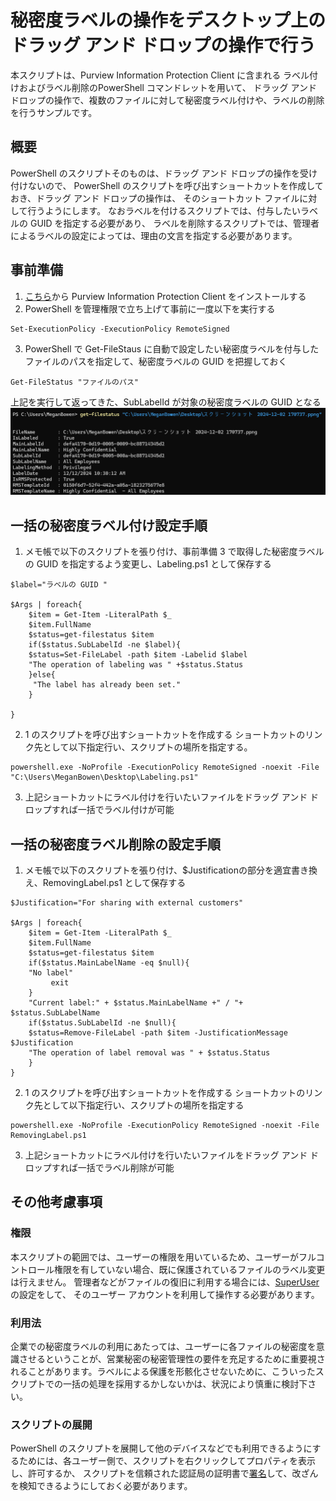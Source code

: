 # 秘密度ラベルの操作をデスクトップ上のドラッグ アンド ドロップの操作で行う
本スクリプトは、Purview Information Protection Client に含まれる
ラベル付けおよびラベル削除のPowerShell コマンドレットを用いて、
ドラッグ アンド ドロップの操作で、複数のファイルに対して秘密度ラベル付けや、ラベルの削除を行うサンプルです。
## 概要
PowerShell のスクリプトそのものは、ドラッグ アンド ドロップの操作を受け付けないので、
PowerShell のスクリプトを呼び出すショートカットを作成しておき、ドラッグ アンド ドロップの操作は、
そのショートカット ファイルに対して行うようにします。
なおラベルを付けるスクリプトでは、付与したいラベルの GUID を指定する必要があり、
ラベルを削除するスクリプトでは、管理者によるラベルの設定によっては、理由の文言を指定する必要があります。

## 事前準備
1. [こちら](https://aka.ms/aipclient)から Purview Information Protection Client をインストールする
2. PowerShell を管理権限で立ち上げて事前に一度以下を実行する
```
Set-ExecutionPolicy -ExecutionPolicy RemoteSigned
```
3. PowerShell で Get-FileStaus に自動で設定したい秘密度ラベルを付与したファイルのパスを指定して、秘密度ラベルの GUID を把握しておく
```
Get-FileStatus "ファイルのパス"
```
上記を実行して返ってきた、SubLabelId が対象の秘密度ラベルの GUID となる
<img src="https://github.com/YoshihiroIchinose/E5Comp/blob/main/img/LabelStatus.png">
## 一括の秘密度ラベル付け設定手順
1. メモ帳で以下のスクリプトを張り付け、事前準備 3 で取得した秘密度ラベルの GUID を指定するよう変更し、Labeling.ps1 として保存する
```
$label="ラベルの GUID "

$Args | foreach{
    $item = Get-Item -LiteralPath $_
    $item.FullName
    $status=get-filestatus $item
    if($status.SubLabelId -ne $label){
	$status=Set-FileLabel -path $item -Labelid $label
	"The operation of labeling was " +$status.Status
    }else{
     "The label has already been set."
    }
    
}
```
2. 1 のスクリプトを呼び出すショートカットを作成する
ショートカットのリンク先として以下指定行い、スクリプトの場所を指定する。
```
powershell.exe -NoProfile -ExecutionPolicy RemoteSigned -noexit -File "C:\Users\MeganBowen\Desktop\Labeling.ps1"
```
3. 上記ショートカットにラベル付けを行いたいファイルをドラッグ アンド ドロップすれば一括でラベル付けが可能

## 一括の秘密度ラベル削除の設定手順
1. メモ帳で以下のスクリプトを張り付け、$Justificationの部分を適宜書き換え、RemovingLabel.ps1 として保存する
```
$Justification="For sharing with external customers"

$Args | foreach{
    $item = Get-Item -LiteralPath $_
    $item.FullName
    $status=get-filestatus $item
    if($status.MainLabelName -eq $null){
	"No label"
         exit
	}
    "Current label:" + $status.MainLabelName +" / "+ $status.SubLabelName
    if($status.SubLabelId -ne $null){
	$status=Remove-FileLabel -path $item -JustificationMessage $Justification
	"The operation of label removal was " + $status.Status
    }
}
```
2. 1 のスクリプトを呼び出すショートカットを作成する
ショートカットのリンク先として以下指定行い、スクリプトの場所を指定する
```
powershell.exe -NoProfile -ExecutionPolicy RemoteSigned -noexit -File RemovingLabel.ps1
```
3. 上記ショートカットにラベル付けを行いたいファイルをドラッグ アンド ドロップすれば一括でラベル削除が可能

## その他考慮事項
### 権限
本スクリプトの範囲では、ユーザーの権限を用いているため、ユーザーがフルコントロール権限を有していない場合、既に保護されているファイルのラベル変更は行えません。
管理者などがファイルの復旧に利用する場合には、[SuperUser](https://learn.microsoft.com/ja-jp/azure/information-protection/configure-super-users) の設定をして、
そのユーザー アカウントを利用して操作する必要があります。   
### 利用法
企業での秘密度ラベルの利用にあたっては、ユーザーに各ファイルの秘密度を意識させるということが、営業秘密の秘密管理性の要件を充足するために重要視されることがあります。ラベルによる保護を形骸化させないために、こういったスクリプトでの一括の処理を採用するかしないかは、状況により慎重に検討下さい。
### スクリプトの展開
PowerShell のスクリプトを展開して他のデバイスなどでも利用できるようにするためには、各ユーザー側で、スクリプトを右クリックしてプロパティを表示し、許可するか、
スクリプトを信頼された認証局の証明書で[署名](https://learn.microsoft.com/ja-jp/powershell/module/microsoft.powershell.core/about/about_signing?view=powershell-7.4)して、改ざんを検知できるようにしておく必要があります。
